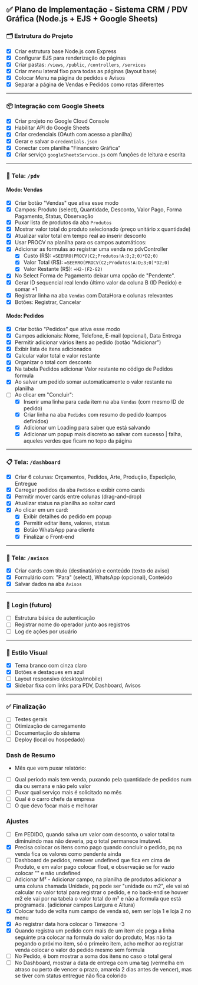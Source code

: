 ## ✅ Plano de Implementação - Sistema CRM / PDV Gráfica (Node.js + EJS + Google Sheets)

### 🗂️ Estrutura do Projeto

* [x] Criar estrutura base Node.js com Express
* [x] Configurar EJS para renderização de páginas
* [x] Criar pastas: `/views`, `/public`, `/controllers`, `/services`
* [x] Criar menu lateral fixo para todas as páginas (layout base)
* [x] Colocar Menu na página de pedidos e Avisos
* [x] Separar a página de Vendas e Pedidos como rotas diferentes

---

### 📦 Integração com Google Sheets

* [x] Criar projeto no Google Cloud Console
* [x] Habilitar API do Google Sheets
* [x] Criar credenciais (OAuth com acesso a planilha)
* [x] Gerar e salvar o `credentials.json`
* [x] Conectar com planilha "Financeiro Gráfica"
* [x] Criar serviço `googleSheetsService.js` com funções de leitura e escrita

---

### 🧾 Tela: `/pdv`

#### Modo: Vendas

* [x] Criar botão "Vendas" que ativa esse modo
* [x] Campos: Produto (select), Quantidade, Desconto, Valor Pago, Forma Pagamento, Status, Observação
* [x] Puxar lista de produtos da aba `Produtos`
* [x] Mostrar valor total do produto selecionado (preço unitário x quantidade)
* [x] Atualizar valor total em tempo real ao inserir desconto
* [x] Usar PROCV na planilha para os campos automáticos:
* [x] Adicionar as formulas ao registrar uma venda no pdvController
  * [x] Custo (R\$): `=SEERRO(PROCV(C2;Produtos!A:D;2;0)*D2;0)`
  * [x] Valor Total (R\$): `=SEERRO(PROCV(C2;Produtos!A:D;3;0)*D2;0)`
  * [x] Valor Restante (R\$): `=H2-(F2-G2)`
* [x] No Select Forma de Pagamento deixar uma opção de "Pendente".
* [x] Gerar ID sequencial real lendo último valor da coluna B (ID Pedido) e somar +1
* [x] Registrar linha na aba `Vendas` com DataHora e colunas relevantes
* [x] Botões: Registrar, Cancelar

#### Modo: Pedidos

* [x] Criar botão "Pedidos" que ativa esse modo
* [x] Campos adicionais: Nome, Telefone, E-mail (opcional), Data Entrega
* [x] Permitir adicionar vários itens ao pedido (botão "Adicionar")
* [x] Exibir lista de itens adicionados
* [x] Calcular valor total e valor restante
* [x] Organizar o total com desconto
* [x] Na tabela Pedidos adicionar Valor restante no código de Pedidos formula
* [x] Ao salvar um pedido somar automaticamente o valor restante na planilha
* [ ] Ao clicar em "Concluir":
  * [x] Inserir uma linha para cada item na aba `Vendas` (com mesmo ID de pedido)
  * [x] Criar linha na aba `Pedidos` com resumo do pedido (campos definidos)
  * [x] Adicionar um Loading para saber que está salvando
  * [x] Adicionar um popup mais discreto ao salvar com sucesso | falha, aqueles verdes que ficam no topo da página

---

### 📋 Tela: `/dashboard`

* [x] Criar 6 colunas: Orçamentos, Pedidos, Arte, Produção, Expedição, Entregue
* [x] Carregar pedidos da aba `Pedidos` e exibir como cards
* [x] Permitir mover cards entre colunas (drag-and-drop)
* [x] Atualizar status na planilha ao soltar card
* [x] Ao clicar em um card:
  * [x] Exibir detalhes do pedido em popup
  * [x] Permitir editar itens, valores, status
  * [x] Botão WhatsApp para cliente
  * [x] Finalizar o Front-end

---

### 📝 Tela: `/avisos`

* [x] Criar cards com título (destinatário) e conteúdo (texto do aviso)
* [x] Formulário com: "Para" (select), WhatsApp (opcional), Conteúdo
* [x] Salvar dados na aba `Avisos`

---

### 🔐 Login (futuro)

* [ ] Estrutura básica de autenticação
* [ ] Registrar nome do operador junto aos registros
* [ ] Log de ações por usuário

---

### 🎨 Estilo Visual

* [x] Tema branco com cinza claro
* [x] Botões e destaques em azul
* [ ] Layout responsivo (desktop/mobile)
* [x] Sidebar fixa com links para PDV, Dashboard, Avisos

---

### ✅ Finalização

* [ ] Testes gerais
* [ ] Otimização de carregamento
* [ ] Documentação do sistema
* [ ] Deploy (local ou hospedado)

### Dash de Resumo
* Mês que vem puxar relatório:
* [ ] Qual período mais tem venda, puxando pela quantidade de pedidos num dia ou semana e não pelo valor
* [ ] Puxar qual serviço mais é solicitado no mês
* [ ] Qual é o carro chefe da empresa
* [ ] O que devo focar mais e melhorar

### Ajustes
* [ ] Em PEDIDO, quando salva um valor com desconto, o valor total ta diminuindo mas não deveria, pq o total permanece imutavel.
* [x] Precisa colocar os itens como pago quando concluir o pedido, pq na venda fica os valores como pendente ainda
* [ ] Dashboard de pedidos, remover undefined que fica em cima de Produto, e em valor pago colocar float, e observação se for vazio colocar "" e não undefined
* [ ] Adicionar M² - Adicionar campo, na planilha de produtos adicionar a uma coluna chamada Unidade, pq pode ser "unidade ou m2", ele vai só calcular no valor total para registrar o pedido, e no back-end se houver m2 ele vai por na tabela o valor total do m² e não a formula que está programada. (adicionar campos Largura e Altura)
* [x] Colocar tudo de volta num campo de venda só, sem ser loja 1 e loja 2 no menu
* [x] Ao registrar data hora colocar o Timezone -3
* [x] Quando registra um pedido com mais de um item ele pega a linha seguinte pra colocar na formula do valor do produto, Mas não ta pegando o próximo item, só o primeiro item, acho melhor ao registrar venda colocar o valor do pedido mesmo sem formula
* [ ] No Pedido, é bom mostrar a soma dos itens no caso o total geral
* [ ] No Dashboard, mostrar a data de entrega com uma tag (vermelha em atraso ou perto de vencer o prazo, amarela 2 dias antes de vencer), mas se tiver com status entregue não fica colorido